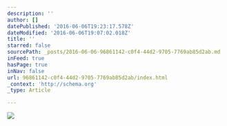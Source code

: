 ```yaml
---
description: ''
author: []
datePublished: '2016-06-06T19:23:17.578Z'
dateModified: '2016-06-06T19:07:02.018Z'
title: ''
starred: false
sourcePath: _posts/2016-06-06-96861142-c0f4-44d2-9705-7769ab85d2ab.md
inFeed: true
hasPage: true
inNav: false
url: 96861142-c0f4-44d2-9705-7769ab85d2ab/index.html
_context: 'http://schema.org'
_type: Article

---
```

![](https://the-grid-user-content.s3-us-west-2.amazonaws.com/9a07e0c3-0100-4918-8db6-c895fae4a82d.jpg)